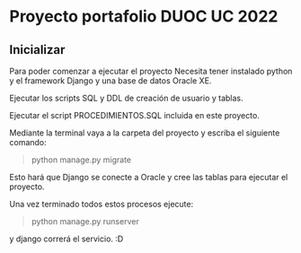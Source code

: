 # Proyecto portafolio DUOC UC 2022

## Inicializar

Para poder comenzar a ejecutar el proyecto Necesita tener instalado python y el framework Django y una base de datos Oracle XE.

Ejecutar los scripts SQL y DDL de creación de usuario y tablas.

Ejecutar el script PROCEDIMIENTOS.SQL incluida en este proyecto.

Mediante la terminal vaya a la carpeta del proyecto y escriba el siguiente comando:

> python manage.py migrate

Esto hará que Django se conecte a Oracle y cree las tablas para ejecutar el proyecto.

Una vez terminado todos estos procesos ejecute:

> python manage.py runserver

y django correrá el servicio. :D
